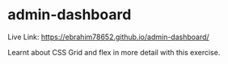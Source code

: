# admin-dashboard
Live Link: https://ebrahim78652.github.io/admin-dashboard/

Learnt about CSS Grid and flex in more detail with this exercise. 
